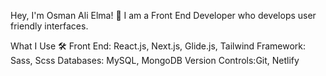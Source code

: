 Hey, I'm Osman Ali Elma! 👋
I am a Front End Developer who develops user friendly interfaces.

What I Use 🛠
Front End: React.js, Next.js, Glide.js, Tailwind
Framework: Sass, Scss
Databases: MySQL, MongoDB
Version Controls:Git, Netlify

